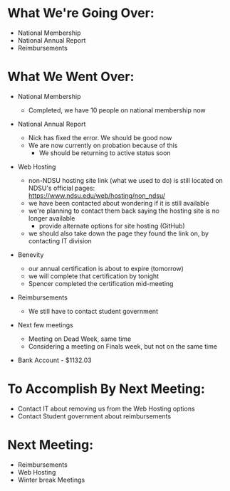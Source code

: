 # What We're Going Over:- National Membership- National Annual Report- Reimbursements# What We Went Over:  - National Membership	- Completed, we have 10 people on national membership now- National Annual Report	- Nick has fixed the error. We should be good now	- We are now currently on probation because of this		- We should be returning to active status soon- Web Hosting	- non-NDSU hosting site link (what we used to do) is still located on NDSU's official pages: https://www.ndsu.edu/web/hosting/non_ndsu/	- we have been contacted about wondering if it is still available	- we're planning to contact them back saying the hosting site is no longer available		- provide alternate options for site hosting (GitHub)	- we should also take down the page they found the link on, by contacting IT division- Benevity	- our annual certification is about to expire (tomorrow)	- we will complete that certification by tonight	- Spencer completed the certification mid-meeting- Reimbursements	- We still have to contact student government- Next few meetings	- Meeting on Dead Week, same time	- Considering a meeting on Finals week, but not on the same time- Bank Account - $1132.03# To Accomplish By Next Meeting:  - Contact IT about removing us from the Web Hosting options- Contact Student government about reimbursements# Next Meeting:- Reimbursements- Web Hosting- Winter break Meetings